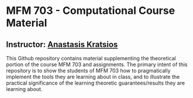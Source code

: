 # MFM 703 - Computational Course Material

## Instructor: [Anastasis Kratsios](https://scholar.google.ca/citations?user=9D-bHFgAAAAJ&hl=en)

This Github repository contains material supplementing the theoretical portion of the course MFM 703 and assignments.  The primary intent of this repository is to show the students of MFM 703 how to pragmatically implement the tools they are learning about in class, and to illustrate the practical significance of the learning theoretic guarantees/results they are learning about.
